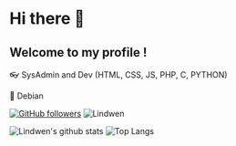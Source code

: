 # Hi there 👋
## Welcome to my profile !

👓 SysAdmin and Dev (HTML, CSS, JS, PHP, C, PYTHON)

💜 Debian

[![GitHub followers](https://img.shields.io/github/followers/Lindwen?label=Follow&color=blueviolet&style=flat-square&logo=GitHub)](https://github.com/Lindwen/?tab=follow)
![Lindwen](https://komarev.com/ghpvc/?username=Lindwen&color=blueviolet&style=flat-square)


![Lindwen's github stats](https://github-readme-stats.vercel.app/api?username=Lindwen&show_icons=true&hide_border=true&theme=onedark&cache_seconds=1800&include_all_commits=true&count_private=true&line_height=20px) 
![Top Langs](https://github-readme-stats.vercel.app/api/top-langs/?username=Lindwen&layout=compact&theme=onedark&cache_seconds=1800&langs_count=10&hide_border=true)
